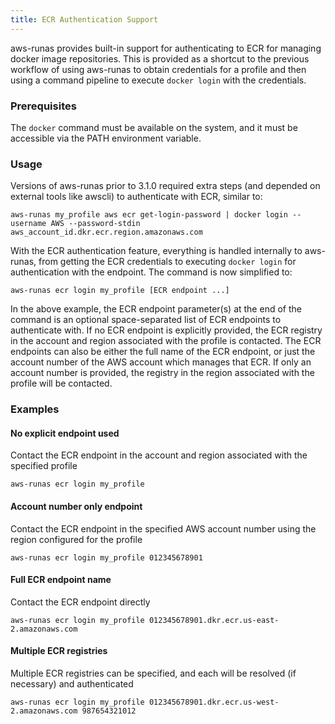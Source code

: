 ```yaml
---
title: ECR Authentication Support
---
```


aws-runas provides built-in support for authenticating to ECR for managing docker image repositories.  This is provided
as a shortcut to the previous workflow of using aws-runas to obtain credentials for a profile and then using a command
pipeline to execute `docker login` with the credentials.

### Prerequisites

The `docker` command must be available on the system, and it must be accessible via the PATH environment variable.

### Usage

Versions of aws-runas prior to 3.1.0 required extra steps (and depended on external tools like awscli) to authenticate
with ECR, similar to:
```shell
aws-runas my_profile aws ecr get-login-password | docker login --username AWS --password-stdin aws_account_id.dkr.ecr.region.amazonaws.com
```

With the ECR authentication feature, everything is handled internally to aws-runas, from getting the ECR credentials to
executing `docker login` for authentication with the endpoint.  The command is now simplified to:
```shell
aws-runas ecr login my_profile [ECR endpoint ...]
```

In the above example, the ECR endpoint parameter(s) at the end of the command is an optional space-separated list of ECR
endpoints to authenticate with.  If no ECR endpoint is explicitly provided, the ECR registry in the account and region
associated with the profile is contacted.  The ECR endpoints can also be either the full name of the ECR endpoint, or
just the account number of the AWS account which manages that ECR.  If only an account number is provided, the registry
in the region associated with the profile will be contacted.

### Examples

#### No explicit endpoint used
Contact the ECR endpoint in the account and region associated with the specified profile
```shell
aws-runas ecr login my_profile
```

#### Account number only endpoint
Contact the ECR endpoint in the specified AWS account number using the region configured for the profile
```shell
aws-runas ecr login my_profile 012345678901
```

#### Full ECR endpoint name
Contact the ECR endpoint directly
```shell
aws-runas ecr login my_profile 012345678901.dkr.ecr.us-east-2.amazonaws.com
```

#### Multiple ECR registries
Multiple ECR registries can be specified, and each will be resolved (if necessary) and authenticated
```shell
aws-runas ecr login my_profile 012345678901.dkr.ecr.us-west-2.amazonaws.com 987654321012
```